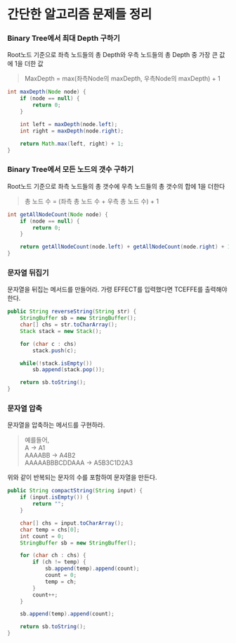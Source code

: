 # **간단한 알고리즘 문제들 정리**

### Binary Tree에서 최대 Depth 구하기
Root노드 기준으로 좌측 노드들의 총 Depth와 우측 노드들의 총 Depth 중 가장 큰 값에 1을 더한 값
> MaxDepth = max(좌측Node의 maxDepth, 우측Node의 maxDepth) + 1

```java
int maxDepth(Node node) {
	if (node == null) {
		return 0;
	}

	int left = maxDepth(node.left);
	int right = maxDepth(node.right);

	return Math.max(left, right) + 1;
}
```

### Binary Tree에서 모든 노드의 갯수 구하기
Root노드 기준으로 좌측 노드들의 총 갯수에 우측 노드들의 총 갯수의 합에 1을 더한다

> 총 노드 수 = (좌측 총 노드 수 + 우측 총 노드 수) + 1

```java
int getAllNodeCount(Node node) {
	if (node == null) {
		return 0;
	}

	return getAllNodeCount(node.left) + getAllNodeCount(node.right) + 1;
}
```



### 문자열 뒤집기
문자열을 뒤집는 메서드를 만들어라. 가령 EFFECT를 입력했다면 TCEFFE를 출력해야한다.

```java
public String reverseString(String str) {
	StringBuffer sb = new StringBuffer();
	char[] chs = str.toCharArray();
	Stack stack = new Stack();

	for (char c : chs)
		stack.push(c);

	while(!stack.isEmpty())
		sb.append(stack.pop());

	return sb.toString();
}
```


### 문자열 압축
문자열을 압축하는 메서드를 구현하라.
> 예를들어, <br>
> A -> A1 <br>
> AAAABB -> A4B2 <br>
> AAAAABBBCDDAAA -> A5B3C1D2A3

위와 같이 반복되는 문자의 수를 포함하여 문자열을 만든다.

```java
public String compactString(String input) {
	if (input.isEmpty()) {
		return "";
	}

	char[] chs = input.toCharArray();
	char temp = chs[0];
	int count = 0;
	StringBuffer sb = new StringBuffer();

	for (char ch : chs) {
		if (ch != temp) {
			sb.append(temp).append(count);
			count = 0;
			temp = ch;
		}
		count++;
	}

	sb.append(temp).append(count);

	return sb.toString();
}
```


